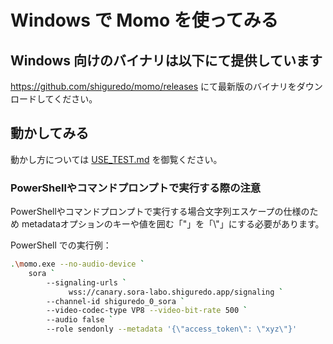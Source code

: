 # Windows で Momo を使ってみる

## Windows 向けのバイナリは以下にて提供しています

<https://github.com/shiguredo/momo/releases> にて最新版のバイナリをダウンロードしてください。

## 動かしてみる

動かし方については [USE_TEST.md](USE_TEST.md) を御覧ください。

### PowerShellやコマンドプロンプトで実行する際の注意

PowerShellやコマンドプロンプトで実行する場合文字列エスケープの仕様のため
metadataオプションのキーや値を囲む「"」を「\\\"」にする必要があります。

PowerShell での実行例：

```bash
.\momo.exe --no-audio-device `
    sora `
        --signaling-urls `
             wss://canary.sora-labo.shiguredo.app/signaling `
        --channel-id shiguredo_0_sora `
        --video-codec-type VP8 --video-bit-rate 500 `
        --audio false `
        --role sendonly --metadata '{\"access_token\": \"xyz\"}'
```
